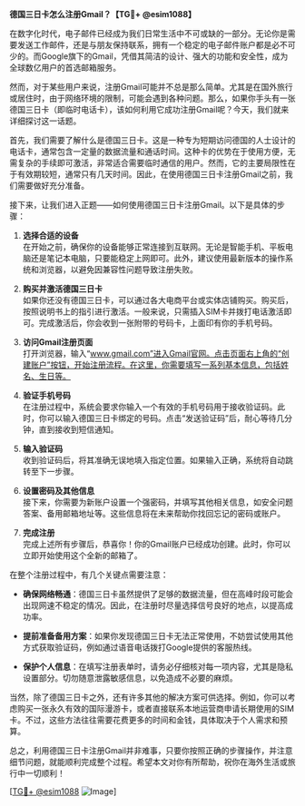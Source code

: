 **德国三日卡怎么注册Gmail？【TG💪+ @esim1088】**

在数字化时代，电子邮件已经成为我们日常生活中不可或缺的一部分。无论你是需要发送工作邮件，还是与朋友保持联系，拥有一个稳定的电子邮件账户都是必不可少的。而Google旗下的Gmail，凭借其简洁的设计、强大的功能和安全性，成为全球数亿用户的首选邮箱服务。

然而，对于某些用户来说，注册Gmail可能并不总是那么简单。尤其是在国外旅行或居住时，由于网络环境的限制，可能会遇到各种问题。那么，如果你手头有一张德国三日卡（即临时电话卡），该如何利用它成功注册Gmail呢？今天，我们就来详细探讨这一话题。

首先，我们需要了解什么是德国三日卡。这是一种专为短期访问德国的人士设计的电话卡，通常包含一定量的数据流量和通话时间。这种卡的优势在于使用方便，无需复杂的手续即可激活，非常适合需要临时通信的用户。然而，它的主要局限性在于有效期较短，通常只有几天时间。因此，在使用德国三日卡注册Gmail之前，我们需要做好充分准备。

接下来，让我们进入正题——如何使用德国三日卡注册Gmail。以下是具体的步骤：

1. **选择合适的设备**  
   在开始之前，确保你的设备能够正常连接到互联网。无论是智能手机、平板电脑还是笔记本电脑，只要能稳定上网即可。此外，建议使用最新版本的操作系统和浏览器，以避免因兼容性问题导致注册失败。

2. **购买并激活德国三日卡**  
   如果你还没有德国三日卡，可以通过各大电商平台或实体店铺购买。购买后，按照说明书上的指引进行激活。一般来说，只需插入SIM卡并拨打电话激活即可。完成激活后，你会收到一张附带的号码卡，上面印有你的手机号码。

3. **访问Gmail注册页面**  
   打开浏览器，输入“www.gmail.com”进入Gmail官网。点击页面右上角的“创建账户”按钮，开始注册流程。在这里，你需要填写一系列基本信息，包括姓名、生日等。

4. **验证手机号码**  
   在注册过程中，系统会要求你输入一个有效的手机号码用于接收验证码。此时，你可以输入德国三日卡绑定的号码。点击“发送验证码”后，耐心等待几分钟，直到接收到短信通知。

5. **输入验证码**  
   收到验证码后，将其准确无误地填入指定位置。如果输入正确，系统将自动跳转至下一步骤。

6. **设置密码及其他信息**  
   接下来，你需要为新账户设置一个强密码，并填写其他相关信息，如安全问题答案、备用邮箱地址等。这些信息将在未来帮助你找回忘记的密码或账户。

7. **完成注册**  
   完成上述所有步骤后，恭喜你！你的Gmail账户已经成功创建。此时，你可以立即开始使用这个全新的邮箱了。

在整个注册过程中，有几个关键点需要注意：

- **确保网络畅通**：德国三日卡虽然提供了足够的数据流量，但在高峰时段可能会出现网速不稳定的情况。因此，在注册时尽量选择信号良好的地点，以提高成功率。
  
- **提前准备备用方案**：如果你发现德国三日卡无法正常使用，不妨尝试使用其他方式获取验证码，例如通过语音电话拨打Google提供的客服热线。

- **保护个人信息**：在填写注册表单时，请务必仔细核对每一项内容，尤其是隐私设置部分。切勿随意泄露敏感信息，以免造成不必要的麻烦。

当然，除了德国三日卡之外，还有许多其他的解决方案可供选择。例如，你可以考虑购买一张永久有效的国际漫游卡，或者直接联系本地运营商申请长期使用的SIM卡。不过，这些方法往往需要花费更多的时间和金钱，具体取决于个人需求和预算。

总之，利用德国三日卡注册Gmail并非难事，只要你按照正确的步骤操作，并注意细节问题，就能顺利完成整个过程。希望本文对你有所帮助，祝你在海外生活或旅行中一切顺利！

[[TG💪+ @esim1088](https://t.me/s/esim1088) ![Image](https://i.postimg.cc/4NQfJmqS/Snipaste-2025-05-13-00-14-12.png)]